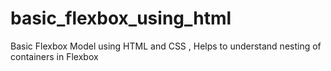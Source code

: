 # basic_flexbox_using_html
Basic Flexbox Model using HTML and CSS , Helps to understand nesting of containers in Flexbox
